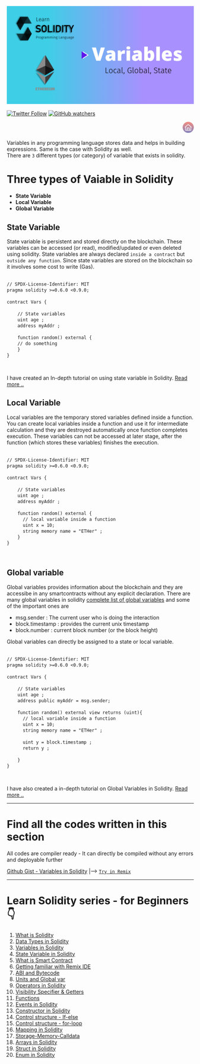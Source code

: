 <img src="/Tutorials/header-images/2.1-variables_in_solidity.png" width="630" title="Variables in solidity">

[<img alt="Twitter Follow" src="https://img.shields.io/twitter/follow/PranavRaj90?style=social">](https://twitter.com/intent/follow?screen_name=PranavRaj90)
[<img alt="GitHub watchers" src="https://img.shields.io/github/watchers/raj-pranav/learn-solidity?label=Learn%20Solidity&style=social">](https://github.com/raj-pranav/learn-solidity/)

[<img align= "right" src="/Tutorials/Beginners/images-for-docs/home.png" width="30" title="Learn Solidity - Home">](https://github.com/raj-pranav/learn-solidity)
<br>
<br>



Variables in any programming language stores data and helps in building expressions. Same is the case with Solidity as well. <br>
There are `3` different types (or category) of variable that exists in solidity.

# Three types of Vaiable in Solidity
- **State Variable**
- **Local Variable**
- **Global Variable**


## State Variable
State variable is persistent and stored directly on the blockchain. These variables can be accessed (or read), modified/updated or even deleted using solidity. State variables are always declared `inside a contract` but `outside any function`. Since state variables are stored on the blockchain so it involves some cost to write (Gas).

```solidity

// SPDX-License-Identifier: MIT
pragma solidity >=0.6.0 <0.9.0;

contract Vars {
    
    // State variables 
    uint age ;
    address myAddr ;

    function random() external {
    // do something
    }
}

```
<br>

I have created an In-depth tutorial on using state variable in Solidity. [Read more ..](https://github.com/raj-pranav/learn-solidity/blob/main/Tutorials/Beginners/3-State_variable_solidity.md)


## Local Variable

Local variables are the temporary stored variables defined inside a function. You can create local variables inside a function and use it for intermediate calculation and they are destroyed automatically once function completes execution. These variables can not be accessed at later stage, after the function (which stores these variables) finishes the execution.

```solidity

// SPDX-License-Identifier: MIT
pragma solidity >=0.6.0 <0.9.0;

contract Vars {
    
    // State variables 
    uint age ;
    address myAddr ;

    function random() external {
      // local variable inside a function
      uint x = 10;
      string memory name = "ETHer" ;
    }
}

```
<br>

## Global variable

Global variables provides information about the blockchain and they are accessibe in any smartcontracts without any explicit declaration. There are many global variables in solidity [complete list of global variables](https://github.com/raj-pranav/learn-solidity/blob/main/Tutorials/Beginners/7-Units-and-global-variable.md#special-global-variables) and some of the important ones are

- msg.sender : The current user who is doing the interaction
- block.timestamp : provides the current unix timestamp
- block.number : current block number (or the block height)

Global variables can directly be assigned to a state or local variable.

```solidity

// SPDX-License-Identifier: MIT
pragma solidity >=0.6.0 <0.9.0;

contract Vars {
    
    // State variables 
    uint age ;
    address public myAddr = msg.sender;

    function random() external view returns (uint){
      // local variable inside a function
      uint x = 10;
      string memory name = "ETHer" ;
      
      uint y = block.timestamp ;
      return y ;
      
    }
}

```
<br>

I have also created a in-depth tutorial on Global Variables in Solidity. [Read more ..](https://github.com/raj-pranav/learn-solidity/blob/main/Tutorials/Beginners/7-Units-and-global-variable.md#globally-accessible-variablefunctions)

---

# Find all the codes written in this section
All codes are compiler ready - It can directly be compiled without any errors and deployable further

[Github Gist - Variables in Solidity](https://gist.github.com/raj-pranav/ebf1483769a9df040365bc38aca8aa7c)  |-->   [`Try in Remix`](https://remix.ethereum.org/)

---

# Learn Solidity series - for Beginners 👇
1. [What is Solidity](https://github.com/raj-pranav/learn-solidity/blob/main/Tutorials/Beginners/1-What_is_Solidity.md)
2. [Data Types in Solidity](https://github.com/raj-pranav/learn-solidity/blob/main/Tutorials/Beginners/2-Data_types_solidity.md)
3. [Variables in Solidity](https://github.com/raj-pranav/learn-solidity/blob/main/Tutorials/Beginners/2.1-Variables_in_solidity.md)
4. [State Variable in Solidity](https://github.com/raj-pranav/learn-solidity/blob/main/Tutorials/Beginners/3-State_variable_solidity.md)
5. [What is Smart Contract](https://github.com/raj-pranav/learn-solidity/blob/main/Tutorials/Beginners/4-what-is-a-Smart_contract.md)
6. [Getting familiar with Remix IDE](https://github.com/raj-pranav/learn-solidity/blob/main/Tutorials/Beginners/5-Getting-familiar-with-Remix-IDE.md)
7. [ABI and Bytecode](https://github.com/raj-pranav/learn-solidity/blob/main/Tutorials/Beginners/6-ABI-and-Bytecode-from-solidity-compiler.md)
8. [Units and Global var](https://github.com/raj-pranav/learn-solidity/blob/main/Tutorials/Beginners/7-Units-and-global-variable.md)
9. [Operators in Solidity](https://github.com/raj-pranav/learn-solidity/blob/main/Tutorials/Beginners/8-Operators-in-solidity.md)
10. [Visibility Specifier & Getters](https://github.com/raj-pranav/learn-solidity/blob/main/Tutorials/Beginners/9-Visibility-specifiers_and-getters.md)
11. [Functions](https://github.com/raj-pranav/learn-solidity/blob/main/Tutorials/Beginners/10-Functions-in-solidity.md)
12. [Events in Solidity](https://github.com/raj-pranav/learn-solidity/blob/main/Tutorials/Beginners/11-Events-in-Solidity.md)
13. [Constructor in Solidity](https://github.com/raj-pranav/learn-solidity/blob/main/Tutorials/Beginners/12-Constructor-in-solidity.md)
14. [Control structure - If-else](https://github.com/raj-pranav/learn-solidity/blob/main/Tutorials/Beginners/13-if-else_if-else_control_structure.md)
15. [Control structure - for-loop](https://github.com/raj-pranav/learn-solidity/blob/main/Tutorials/Beginners/14-for-loop-in-solidity.md)
16. [Mapping in Solidity](https://github.com/raj-pranav/learn-solidity/blob/main/Tutorials/Beginners/15-Mapping-in-solidity.md)
17. [Storage-Memory-Calldata](https://github.com/raj-pranav/learn-solidity/blob/main/Tutorials/Beginners/16-strorage-memory-calldata.md)
18. [Arrays in Solidity](https://github.com/raj-pranav/learn-solidity/blob/main/Tutorials/Beginners/17-arrays-in-solidity.md)
19. [Struct in Solidity](https://github.com/raj-pranav/learn-solidity/blob/main/Tutorials/Beginners/18-struct-in-solidity.md)
20. [Enum in Solidity](https://github.com/raj-pranav/learn-solidity/blob/main/Tutorials/Beginners/19-Enum-in-solidity.md)
